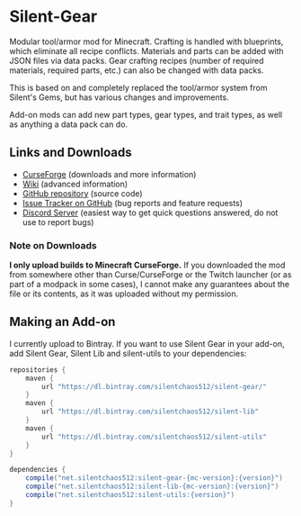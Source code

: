 # Silent-Gear

Modular tool/armor mod for Minecraft. Crafting is handled with blueprints, which eliminate all recipe conflicts. Materials and parts can be added with JSON files via data packs. Gear crafting recipes (number of required materials, required parts, etc.) can also be changed with data packs.

This is based on and completely replaced the tool/armor system from Silent's Gems, but has various changes and improvements.

Add-on mods can add new part types, gear types, and trait types, as well as anything a data pack can do. 

## Links and Downloads

- [CurseForge](https://minecraft.curseforge.com/projects/silent-gear) (downloads and more information)
- [Wiki](https://github.com/SilentChaos512/Silent-Gear/wiki) (advanced information)
- [GitHub repository](https://github.com/SilentChaos512/Silent-Gear) (source code)
- [Issue Tracker on GitHub](https://github.com/SilentChaos512/Silent-Gear/issues) (bug reports and feature requests)
- [Discord Server](https://discord.gg/gh84eWK) (easiest way to get quick questions answered, do not use to report bugs)

### Note on Downloads

**I only upload builds to Minecraft CurseForge.** If you downloaded the mod from somewhere other than Curse/CurseForge or the Twitch launcher (or as part of a modpack in some cases), I cannot make any guarantees about the file or its contents, as it was uploaded without my permission.

## Making an Add-on

I currently upload to Bintray. If you want to use Silent Gear in your add-on, add Silent Gear, Silent Lib and silent-utils to your dependencies:

```groovy
repositories {
    maven {
        url "https://dl.bintray.com/silentchaos512/silent-gear/"
    }
    maven {
        url "https://dl.bintray.com/silentchaos512/silent-lib"
    }
    maven {
        url "https://dl.bintray.com/silentchaos512/silent-utils"
    }
}

dependencies {
    compile("net.silentchaos512:silent-gear-{mc-version}:{version}")
    compile("net.silentchaos512:silent-lib-{mc-version}:{version}")
    compile("net.silentchaos512:silent-utils:{version}")
}
```
